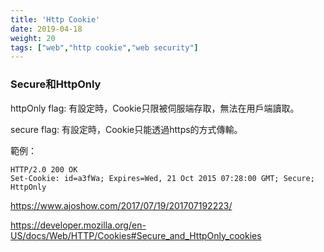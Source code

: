 ```yaml
---
title: 'Http Cookie'
date: 2019-04-18
weight: 20
tags: ["web","http cookie","web security"]
---
```




### Secure和HttpOnly

httpOnly flag: 有設定時，Cookie只限被伺服端存取，無法在用戶端讀取。

secure flag:  有設定時，Cookie只能透過https的方式傳輸。

範例：

```http
HTTP/2.0 200 OK
Set-Cookie: id=a3fWa; Expires=Wed, 21 Oct 2015 07:28:00 GMT; Secure; HttpOnly
```



<https://www.ajoshow.com/2017/07/19/201707192223/>

https://developer.mozilla.org/en-US/docs/Web/HTTP/Cookies#Secure_and_HttpOnly_cookies











